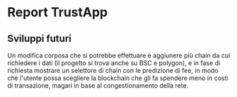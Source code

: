 # Report TrustApp

## Sviluppi futuri

Un modifica corposa che si potrebbe effettuare è aggiunere più chain da cui richiedere i dati (il
progetto si trova anche su BSC e polygon), e in fase di richiesta mostrare un selettore di chain con
le predizione di fee, in modo che l'utente possa scegliere la blockchain che gli fa spendere meno in
costi di transazione, magari in base al congestionamento della rete.
